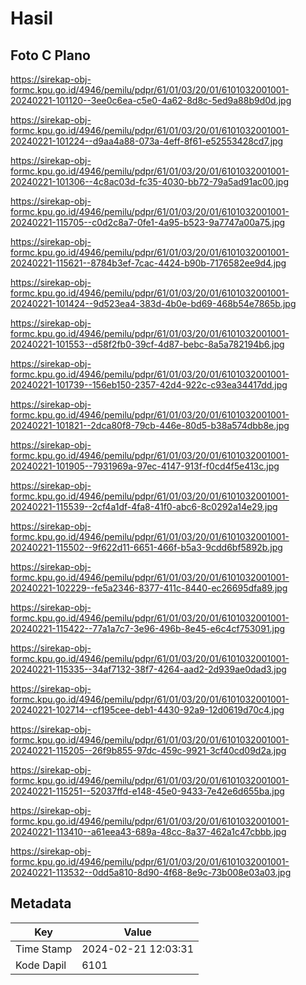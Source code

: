 # Hasil

## Foto C Plano

https://sirekap-obj-formc.kpu.go.id/4946/pemilu/pdpr/61/01/03/20/01/6101032001001-20240221-101120--3ee0c6ea-c5e0-4a62-8d8c-5ed9a88b9d0d.jpg

https://sirekap-obj-formc.kpu.go.id/4946/pemilu/pdpr/61/01/03/20/01/6101032001001-20240221-101224--d9aa4a88-073a-4eff-8f61-e52553428cd7.jpg

https://sirekap-obj-formc.kpu.go.id/4946/pemilu/pdpr/61/01/03/20/01/6101032001001-20240221-101306--4c8ac03d-fc35-4030-bb72-79a5ad91ac00.jpg

https://sirekap-obj-formc.kpu.go.id/4946/pemilu/pdpr/61/01/03/20/01/6101032001001-20240221-115705--c0d2c8a7-0fe1-4a95-b523-9a7747a00a75.jpg

https://sirekap-obj-formc.kpu.go.id/4946/pemilu/pdpr/61/01/03/20/01/6101032001001-20240221-115621--8784b3ef-7cac-4424-b90b-7176582ee9d4.jpg

https://sirekap-obj-formc.kpu.go.id/4946/pemilu/pdpr/61/01/03/20/01/6101032001001-20240221-101424--9d523ea4-383d-4b0e-bd69-468b54e7865b.jpg

https://sirekap-obj-formc.kpu.go.id/4946/pemilu/pdpr/61/01/03/20/01/6101032001001-20240221-101553--d58f2fb0-39cf-4d87-bebc-8a5a782194b6.jpg

https://sirekap-obj-formc.kpu.go.id/4946/pemilu/pdpr/61/01/03/20/01/6101032001001-20240221-101739--156eb150-2357-42d4-922c-c93ea34417dd.jpg

https://sirekap-obj-formc.kpu.go.id/4946/pemilu/pdpr/61/01/03/20/01/6101032001001-20240221-101821--2dca80f8-79cb-446e-80d5-b38a574dbb8e.jpg

https://sirekap-obj-formc.kpu.go.id/4946/pemilu/pdpr/61/01/03/20/01/6101032001001-20240221-101905--7931969a-97ec-4147-913f-f0cd4f5e413c.jpg

https://sirekap-obj-formc.kpu.go.id/4946/pemilu/pdpr/61/01/03/20/01/6101032001001-20240221-115539--2cf4a1df-4fa8-41f0-abc6-8c0292a14e29.jpg

https://sirekap-obj-formc.kpu.go.id/4946/pemilu/pdpr/61/01/03/20/01/6101032001001-20240221-115502--9f622d11-6651-466f-b5a3-9cdd6bf5892b.jpg

https://sirekap-obj-formc.kpu.go.id/4946/pemilu/pdpr/61/01/03/20/01/6101032001001-20240221-102229--fe5a2346-8377-411c-8440-ec26695dfa89.jpg

https://sirekap-obj-formc.kpu.go.id/4946/pemilu/pdpr/61/01/03/20/01/6101032001001-20240221-115422--77a1a7c7-3e96-496b-8e45-e6c4cf753091.jpg

https://sirekap-obj-formc.kpu.go.id/4946/pemilu/pdpr/61/01/03/20/01/6101032001001-20240221-115335--34af7132-38f7-4264-aad2-2d939ae0dad3.jpg

https://sirekap-obj-formc.kpu.go.id/4946/pemilu/pdpr/61/01/03/20/01/6101032001001-20240221-102714--cf195cee-deb1-4430-92a9-12d0619d70c4.jpg

https://sirekap-obj-formc.kpu.go.id/4946/pemilu/pdpr/61/01/03/20/01/6101032001001-20240221-115205--26f9b855-97dc-459c-9921-3cf40cd09d2a.jpg

https://sirekap-obj-formc.kpu.go.id/4946/pemilu/pdpr/61/01/03/20/01/6101032001001-20240221-115251--52037ffd-e148-45e0-9433-7e42e6d655ba.jpg

https://sirekap-obj-formc.kpu.go.id/4946/pemilu/pdpr/61/01/03/20/01/6101032001001-20240221-113410--a61eea43-689a-48cc-8a37-462a1c47cbbb.jpg

https://sirekap-obj-formc.kpu.go.id/4946/pemilu/pdpr/61/01/03/20/01/6101032001001-20240221-113532--0dd5a810-8d90-4f68-8e9c-73b008e03a03.jpg


## Metadata

| Key        | Value               |
| ---------- | ------------------- |
| Time Stamp | 2024-02-21 12:03:31 |
| Kode Dapil | 6101                |



